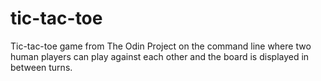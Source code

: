 # tic-tac-toe
Tic-tac-toe game from The Odin Project on the command line where two human players can play against each other and the board is displayed in between turns.